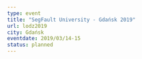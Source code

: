 ```yaml
---
type: event
title: "SegFault University - Gdańsk 2019"
url: lodz2019
city: Gdańsk
eventdate: 2019/03/14-15
status: planned
---
```

